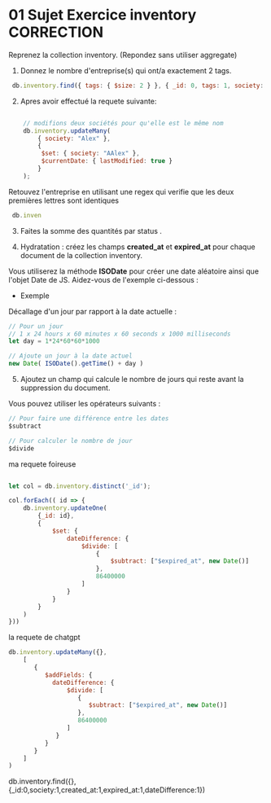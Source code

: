 # 01 Sujet Exercice inventory CORRECTION

Reprenez la collection inventory. (Repondez sans utiliser aggregate)

1. Donnez le nombre d'entreprise(s) qui ont/a exactement 2 tags.

```js
 db.inventory.find({ tags: { $size: 2 } }, { _id: 0, tags: 1, society: 1 })
```
2. Apres avoir effectué la requete suivante:
   
```js

    // modifions deux sociétés pour qu'elle est le même nom
    db.inventory.updateMany(
        { society: "Alex" },
        {
         $set: { society: "AAlex" },
         $currentDate: { lastModified: true }
        }
    );
```

 Retouvez l'entreprise en utilisant une regex qui verifie que les deux premières lettres sont identiques

```js
 db.inven

```
 
3. Faites la somme des quantités par status .

4. Hydratation : créez les champs **created_at** et **expired_at** pour chaque document de la collection inventory.

Vous utiliserez la méthode **ISODate** pour créer une date aléatoire ainsi que l'objet Date de JS. Aidez-vous de l'exemple ci-dessous :

- Exemple

Décallage d'un jour par rapport à la date actuelle :

```js
// Pour un jour
// 1 x 24 hours x 60 minutes x 60 seconds x 1000 milliseconds
let day = 1*24*60*60*1000

// Ajoute un jour à la date actuel
new Date( ISODate().getTime() + day )
```

5. Ajoutez un champ qui calcule le nombre de jours qui reste avant la suppression du document.

Vous pouvez utiliser les opérateurs suivants :

```js
// Pour faire une différence entre les dates
$subtract

// Pour calculer le nombre de jour
$divide
```


ma requete foireuse
```js

let col = db.inventory.distinct('_id');

col.forEach(( id => {
    db.inventory.updateOne(
        {_id: id},
        {
            $set: {
                dateDifference: {
                    $divide: [
                        {
                            $subtract: ["$expired_at", new Date()]
                        },
                        86400000
                    ]
                }
            }
        } 
    )
}))
```
la requete de chatgpt

```js
db.inventory.updateMany({},
    [
       {
          $addFields: {
            dateDifference: {
                $divide: [
                   {
                      $subtract: ["$expired_at", new Date()]
                   },
                   86400000
                ]
             }
          }
       }
    ]
)
```
db.inventory.find({},{_id:0,society:1,created_at:1,expired_at:1,dateDifference:1})
